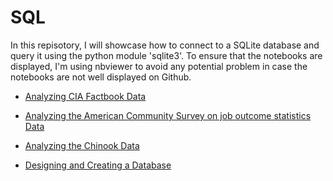 # SQL
In this repisotory, I will showcase how to connect to a SQLite database and query it using the python module 'sqlite3'. To ensure that the notebooks are displayed, I'm using nbviewer to avoid any potential problem in case the notebooks are not well displayed on Github.

- [Analyzing CIA Factbook Data](https://nbviewer.jupyter.org/github/Chaoukib/SQL/blob/master/notebook_factbook.ipynb)

- [Analyzing the American Community Survey on job outcome statistics Data](https://nbviewer.jupyter.org/github/Chaoukib/SQL/blob/master/notebook_jobs.ipynb)

- [Analyzing the Chinook Data](https://nbviewer.jupyter.org/github/Chaoukib/SQL/blob/master/notebook_chinook.ipynb)

- [Designing and Creating a Database](https://nbviewer.jupyter.org/github/Chaoukib/SQL/blob/master/notebook_games.ipynb)




